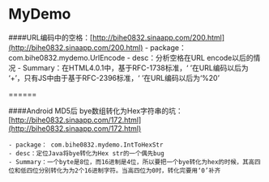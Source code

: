 MyDemo
======


####URL编码中的空格：[http://bihe0832.sinaapp.com/200.html](http://bihe0832.sinaapp.com/200.html)
    - package： com.bihe0832.mydemo.UrlEncode
    - desc：分析空格在URL encode以后的情况
    - Summary：在HTML4.0.1中，基于RFC-1738标准，‘ ’在URL编码以后为 ‘+’，只有JS中由于基于RFC-2396标准，‘ ’在URL编码以后为‘%20’
    

======

####Android MD5后 bye数组转化为Hex字符串的坑：[http://bihe0832.sinaapp.com/172.html](http://bihe0832.sinaapp.com/172.html)

    - package： com.bihe0832.mydemo.IntToHexStr
    - desc：定位Java将bye转化为Hex str的一个偶先bug
    - Summary：一个byte是8位，而16进制是4位，所以要把一个bye转化为hex的时候，其高四位和低四位分别转化为为2个16进制字符。当高四位为0时，转化完要用‘0’补齐
